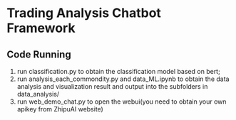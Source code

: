 # Trading Analysis Chatbot Framework

## Code Running

1. run classification.py to obtain the classification model based on bert;
2. run analysis_each_commondity.py and data_ML.ipynb to obtain the data analysis and visualization result and output into the subfolders in data_analysis/
3. run web_demo_chat.py to open the webui(you need to obtain your own apikey from ZhipuAI website)